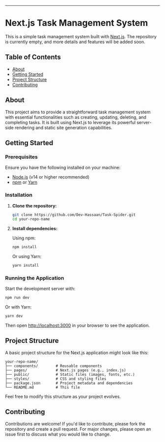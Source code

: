 
---

# Next.js Task Management System

This is a simple task management system built with [Next.js](https://nextjs.org/). The repository is currently empty, and more details and features will be added soon.

## Table of Contents

- [About](#about)
- [Getting Started](#getting-started)
- [Project Structure](#project-structure)
- [Contributing](#contributing)

## About

This project aims to provide a straightforward task management system with essential functionalities such as creating, updating, deleting, and completing tasks. It is built using Next.js to leverage its powerful server-side rendering and static site generation capabilities.

## Getting Started

### Prerequisites

Ensure you have the following installed on your machine:

- [Node.js](https://nodejs.org/) (v14 or higher recommended)
- [npm](https://www.npmjs.com/) or [Yarn](https://yarnpkg.com/)

### Installation

1. **Clone the repository:**

   ```bash
   git clone https://github.com/Dev-Hassaan/Task-Spider.git
   cd your-repo-name
   ```

2. **Install dependencies:**

   Using npm:

   ```bash
   npm install
   ```

   Or using Yarn:

   ```bash
   yarn install
   ```

### Running the Application

Start the development server with:

```bash
npm run dev
```

Or with Yarn:

```bash
yarn dev
```

Then open [http://localhost:3000](http://localhost:3000) in your browser to see the application.

## Project Structure

A basic project structure for the Next.js application might look like this:

```
your-repo-name/
├── components/        # Reusable components
├── pages/             # Next.js pages (e.g., index.js)
├── public/            # Static files (images, fonts, etc.)
├── styles/            # CSS and styling files
├── package.json       # Project metadata and dependencies
└── README.md          # This file
```

Feel free to modify this structure as your project evolves.

## Contributing

Contributions are welcome! If you'd like to contribute, please fork the repository and create a pull request. For major changes, please open an issue first to discuss what you would like to change.

